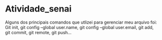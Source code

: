 # Atividade_senai
Alguns dos principais comandos que utlizei para gerenciar meu arquivo foi: Git init,  git config –global user.name, git config –global user.email, git add, git commit, git remote, git push...
